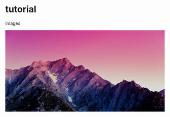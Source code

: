 # tutorial

images

![Alternate text](https://raw.githubusercontent.com/ParkHyunjun/tutorial/master/images/background.png)